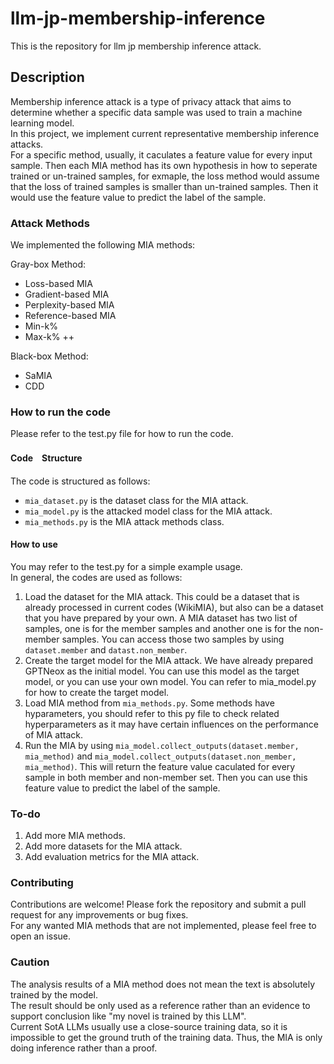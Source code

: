 # llm-jp-membership-inference
This is the repository for llm jp membership inference attack.

## Description
Membership inference attack is a type of privacy attack that aims to determine whether a specific data sample was used to train a machine learning model.   
In this project, we implement current representative membership inference attacks.  
For a specific method, usually, it caculates a feature value for every input sample. Then each MIA method has its own hypothesis in how to seperate trained or un-trained samples, for exmaple, the loss method would assume that the loss of trained samples is smaller than un-trained samples. Then it would use the feature value to predict the label of the sample.

### Attack Methods
We implemented the following MIA methods:  

Gray-box Method:
- Loss-based MIA
- Gradient-based MIA
- Perplexity-based MIA
- Reference-based MIA
- Min-k\% 
- Max-k\% ++

Black-box Method:
- SaMIA
- CDD


### How to run the code
Please refer to the test.py file for how to run the code.
#### Code　Structure
The code is structured as follows:  
- `mia_dataset.py` is the dataset class for the MIA attack. 
- `mia_model.py` is the attacked model class for the MIA attack.
- `mia_methods.py` is the MIA attack methods class.

#### How to use
You may refer to the test.py for a simple example usage.  
In general, the codes are used as follows:  
1. Load the dataset for the MIA attack. This could be a dataset that is already processed in current codes (WikiMIA), but also can be a dataset that you have prepared by your own. A MIA dataset has two list of samples, one is for the member samples and another one is for the non-member samples. You can access those two samples by using `dataset.member` and `datast.non_member`.
2. Create the target model for the MIA attack. We have already prepared GPTNeox as the initial model. You can use this model as the target model, or you can use your own model. You can refer to mia_model.py for how to create the target model.
3. Load MIA method from `mia_methods.py`. Some methods have hyparameters, you should refer to this py file to check related hyperparameters as it may have certain influences on the performance of MIA attack.
4. Run the MIA by using `mia_model.collect_outputs(dataset.member, mia_method)` and `mia_model.collect_outputs(dataset.non_member, mia_method)`. This will return the feature value caculated for every sample in both member and non-member set. Then you can use this feature value to predict the label of the sample.

### To-do
1. Add more MIA methods.
2. Add more datasets for the MIA attack.
3. Add evaluation metrics for the MIA attack.

### Contributing
Contributions are welcome! Please fork the repository and submit a pull request for any improvements or bug fixes.  
For any wanted MIA methods that are not implemented, please feel free to open an issue.

### Caution
The analysis results of a MIA method does not mean the text is absolutely trained by the model.  
The result should be only used as a reference rather than an evidence to support conclusion like "my novel is trained by this LLM".  
Current SotA LLMs usually use a close-source training data, so it is impossible to get the ground truth of the training data. 
Thus, the MIA is only doing inference rather than a proof.



